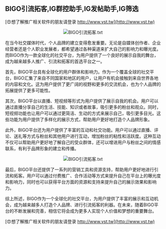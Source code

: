 ## **BIGO引流拓客,IG群控助手,IG发帖助手,IG筛选**

[😍想了解推广相关软件的朋友请登录 http://www.vst.tw](http://www.vst.tw)

 <center><img src="https://vst.tw/MP4/tuiguang/png/2.png" alt="BIGO引流拓客.txt"></center>

在当今社交媒体时代，个人品牌的建立变得愈发重要。无论是自媒体创作者、企业经营者还是个人职业发展者，都希望通过各种渠道来扩大自己的影响力和曝光度。而BIGO作为一款全球化的社交平台，为用户提供了一个良好的展示自我的舞台，成为越来越多人推广、引流和拓客的首选平台之一。

首先，BIGO平台具有全球化的用户群体和影响力。作为一个覆盖全球的社交平台，BIGO汇集了来自不同国家和地区的用户，让用户有机会接触到来自世界各地的内容和文化。这为用户提供了更广阔的视野和更多的交流机会，也为个人品牌的拓展提供了更多可能性。

其次，BIGO平台以直播、短视频等形式为用户提供了展示自我的机会。用户可以通过直播分享自己的生活、技能、知识或者故事，吸引更多的粉丝和观众。同时，短视频功能也让用户可以通过更简洁、生动的方式来展示自己，吸引更多目光。这些功能为用户提供了多样化的展示方式，帮助用户更好地打造个人品牌形象。

此外，BIGO平台还为用户提供了丰富的互动和社交功能。用户可以通过直播、评论、送礼等方式与粉丝和其他用户进行互动，增加粉丝的粘性和活跃度。这种互动不仅可以帮助用户更好地了解自己的受众群体，还可以增进用户与粉丝之间的情感联系，有利于品牌形象的建立和传播。

 <center><img src="https://vst.tw/MP4/tuiguang/png/0.png" alt="BIGO引流拓客.txt"></center>

最后，BIGO平台还提供了一系列的营销工具和资源支持，帮助用户更好地进行引流和拓客。用户可以通过付费推广、合作活动等方式来提升自己在平台上的曝光度和影响力，同时也可以获得平台方面的资源和支持来提升自己的展示效果和影响力。

综上所述，BIGO作为一个全球化的社交平台，为用户提供了丰富的展示和互动机会，成为越来越多人打造个人品牌、进行引流拓客的利器。在未来，随着BIGO平台的不断发展和完善，相信它将会成为更多人实现个人价值和梦想的重要舞台。

[😍想了解推广相关软件的朋友请登录 http://www.vst.tw](http://www.vst.tw)



